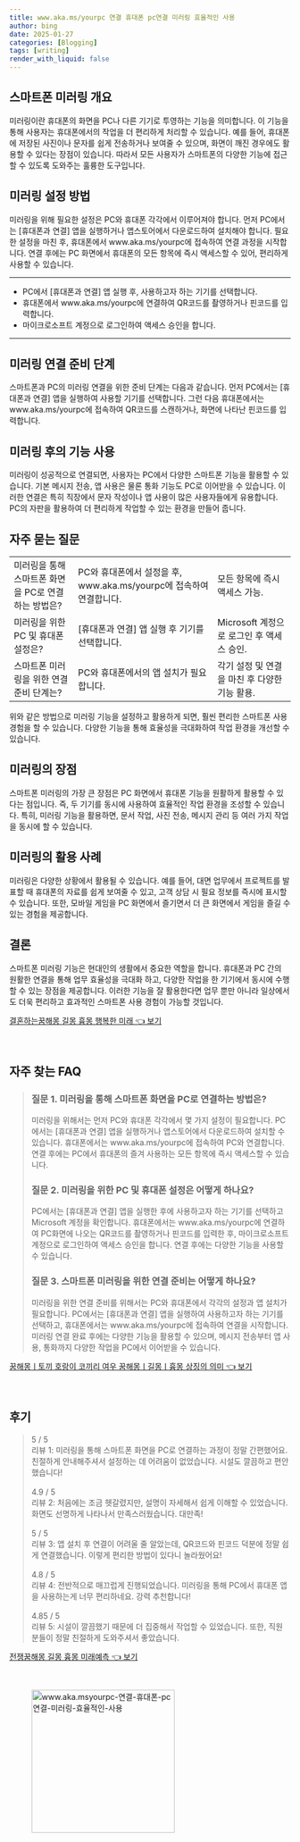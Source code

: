 ```yaml
---
title: www.aka.ms/yourpc 연결 휴대폰 pc연결 미러링 효율적인 사용
author: bing
date: 2025-01-27
categories: [Blogging]
tags: [writing]
render_with_liquid: false
---
```



<h2 id='스마트폰 미러링 개요'>스마트폰 미러링 개요</h2>

<p>미러링이란 휴대폰의 화면을 PC나 다른 기기로 투영하는 기능을 의미합니다. 이 기능을 통해 사용자는 휴대폰에서의 작업을 더 편리하게 처리할 수 있습니다. 예를 들어, 휴대폰에 저장된 사진이나 문자를 쉽게 전송하거나 보여줄 수 있으며, 화면이 깨진 경우에도 활용할 수 있다는 장점이 있습니다. 따라서 모든 사용자가 스마트폰의 다양한 기능에 접근할 수 있도록 도와주는 훌륭한 도구입니다.</p>

<h2 id='미러링 설정 방법'>미러링 설정 방법</h2>

<p>미러링을 위해 필요한 설정은 PC와 휴대폰 각각에서 이루어져야 합니다. 먼저 PC에서는 [휴대폰과 연결] 앱을 실행하거나 앱스토어에서 다운로드하여 설치해야 합니다. 필요한 설정을 마친 후, 휴대폰에서 www.aka.ms/yourpc에 접속하여 연결 과정을 시작합니다. 연결 후에는 PC 화면에서 휴대폰의 모든 항목에 즉시 액세스할 수 있어, 편리하게 사용할 수 있습니다.</p>

<hr />

<ul>
    <li>PC에서 [휴대폰과 연결] 앱 실행 후, 사용하고자 하는 기기를 선택합니다.</li>
    <li>휴대폰에서 www.aka.ms/yourpc에 연결하여 QR코드를 촬영하거나 핀코드를 입력합니다.</li>
    <li>마이크로소프트 계정으로 로그인하여 액세스 승인을 합니다.</li>
</ul>

<hr />

<h2 id='미러링 연결 준비 단계'>미러링 연결 준비 단계</h2>

<p>스마트폰과 PC의 미러링 연결을 위한 준비 단계는 다음과 같습니다. 먼저 PC에서는 [휴대폰과 연결] 앱을 실행하여 사용할 기기를 선택합니다. 그런 다음 휴대폰에서는 www.aka.ms/yourpc에 접속하여 QR코드를 스캔하거나, 화면에 나타난 핀코드를 입력합니다.</p>

<h2 id='미러링 후의 기능 사용'>미러링 후의 기능 사용</h2>

<p>미러링이 성공적으로 연결되면, 사용자는 PC에서 다양한 스마트폰 기능을 활용할 수 있습니다. 기본 메시지 전송, 앱 사용은 물론 통화 기능도 PC로 이어받을 수 있습니다. 이러한 연결은 특히 직장에서 문자 작성이나 앱 사용이 많은 사용자들에게 유용합니다. PC의 자판을 활용하여 더 편리하게 작업할 수 있는 환경을 만들어 줍니다.</p>

<h2 id='자주 묻는 질문'>자주 묻는 질문</h2>

<table>
    <tr>
        <td>미러링을 통해 스마트폰 화면을 PC로 연결하는 방법은?</td>
        <td>PC와 휴대폰에서 설정을 후, www.aka.ms/yourpc에 접속하여 연결합니다.</td>
        <td>모든 항목에 즉시 액세스 가능.</td>
    </tr>
    <tr>
        <td>미러링을 위한 PC 및 휴대폰 설정은?</td>
        <td>[휴대폰과 연결] 앱 실행 후 기기를 선택합니다.</td>
        <td>Microsoft 계정으로 로그인 후 액세스 승인.</td>
    </tr>
    <tr>
        <td>스마트폰 미러링을 위한 연결 준비 단계는?</td>
        <td>PC와 휴대폰에서의 앱 설치가 필요합니다.</td>
        <td>각기 설정 및 연결을 마친 후 다양한 기능 활용.</td>
    </tr>
</table>

<p>위와 같은 방법으로 미러링 기능을 설정하고 활용하게 되면, 훨씬 편리한 스마트폰 사용 경험을 할 수 있습니다. 다양한 기능을 통해 효율성을 극대화하여 작업 환경을 개선할 수 있습니다.</p>

<h2 id='미러링의 장점'>미러링의 장점</h2>

<p>스마트폰 미러링의 가장 큰 장점은 PC 화면에서 휴대폰 기능을 원활하게 활용할 수 있다는 점입니다. 즉, 두 기기를 동시에 사용하여 효율적인 작업 환경을 조성할 수 있습니다. 특히, 미러링 기능을 활용하면, 문서 작업, 사진 전송, 메시지 관리 등 여러 가지 작업을 동시에 할 수 있습니다.</p>

<h2 id='미러링의 활용 사례'>미러링의 활용 사례</h2>

<p>미러링은 다양한 상황에서 활용될 수 있습니다. 예를 들어, 대면 업무에서 프로젝트를 발표할 때 휴대폰의 자료를 쉽게 보여줄 수 있고, 고객 상담 시 필요 정보를 즉시에 표시할 수 있습니다. 또한, 모바일 게임을 PC 화면에서 즐기면서 더 큰 화면에서 게임을 즐길 수 있는 경험을 제공합니다.</p>

<h2 id='결론'>결론</h2>

<p>스마트폰 미러링 기능은 현대인의 생활에서 중요한 역할을 합니다. 휴대폰과 PC 간의 원활한 연결을 통해 업무 효율성을 극대화 하고, 다양한 작업을 한 기기에서 동시에 수행할 수 있는 장점을 제공합니다. 이러한 기능을 잘 활용한다면 업무 뿐만 아니라 일상에서도 더욱 편리하고 효과적인 스마트폰 사용 경험이 가능할 것입니다.</p>


<p><a class="click-button" title="결혼하는꿈해몽 길몽 흉몽 행복한 미래" href="https://adkhouse.github.io/posts/%EA%B2%B0%ED%98%BC%ED%95%98%EB%8A%94%EA%BF%88%ED%95%B4%EB%AA%BD-%EA%B8%B8%EB%AA%BD-%ED%9D%89%EB%AA%BD-%ED%96%89%EB%B3%B5%ED%95%9C-%EB%AF%B8%EB%9E%98/" rel="dofollow">결혼하는꿈해몽 길몽 흉몽 행복한 미래 👈 보기</a></p><br>
<h2 id='자주_찾는_FAQ'>자주 찾는 FAQ</h2>
<div itemscope="" itemtype="https://schema.org/FAQPage"> 
<blockquote> 
<div itemscope="" itemprop="mainEntity" itemtype="https://schema.org/Question"> 
<h3 itemprop="name">질문 1. 미러링을 통해 스마트폰 화면을 PC로 연결하는 방법은?</h3> 
<div itemscope="" itemprop="acceptedAnswer" itemtype="https://schema.org/Answer"> 
<span itemprop="text"> 
<p>미러링을 위해서는 먼저 PC와 휴대폰 각각에서 몇 가지 설정이 필요합니다. PC에서는 [휴대폰과 연결] 앱을 실행하거나 앱스토어에서 다운로드하여 설치할 수 있습니다. 휴대폰에서는 www.aka.ms/yourpc에 접속하여 PC와 연결합니다. 연결 후에는 PC에서 휴대폰의 즐겨 사용하는 모든 항목에 즉시 액세스할 수 있습니다.</p> 
</span> 
</div> 
</div> 
<div itemscope="" itemprop="mainEntity" itemtype="https://schema.org/Question"> 
<h3 itemprop="name">질문 2. 미러링을 위한 PC 및 휴대폰 설정은 어떻게 하나요?</h3> 
<div itemscope="" itemprop="acceptedAnswer" itemtype="https://schema.org/Answer"> 
<span itemprop="text"> 
<p>PC에서는 [휴대폰과 연결] 앱을 실행한 후에 사용하고자 하는 기기를 선택하고 Microsoft 계정을 확인합니다. 휴대폰에서는 www.aka.ms/yourpc에 연결하여 PC화면에 나오는 QR코드를 촬영하거나 핀코드를 입력한 후, 마이크로소프트 계정으로 로그인하여 액세스 승인을 합니다. 연결 후에는 다양한 기능을 사용할 수 있습니다.</p> 
</span> 
</div> 
</div> 
<div itemscope="" itemprop="mainEntity" itemtype="https://schema.org/Question"> 
<h3 itemprop="name">질문 3. 스마트폰 미러링을 위한 연결 준비는 어떻게 하나요?</h3> 
<div itemscope="" itemprop="acceptedAnswer" itemtype="https://schema.org/Answer"> 
<span itemprop="text"> 
<p>미러링을 위한 연결 준비를 위해서는 PC와 휴대폰에서 각각의 설정과 앱 설치가 필요합니다. PC에서는 [휴대폰과 연결] 앱을 실행하여 사용하고자 하는 기기를 선택하고, 휴대폰에서는 www.aka.ms/yourpc에 접속하여 연결을 시작합니다. 미러링 연결 완료 후에는 다양한 기능을 활용할 수 있으며, 메시지 전송부터 앱 사용, 통화까지 다양한 작업을 PC에서 이어받을 수 있습니다.</p> 
</span> 
</div> 
</div> 
</blockquote> 
</div>
<p><a class="click-button" title="꿈해몽ㅣ토끼 호랑이 코끼리 여우 꿈해몽ㅣ길몽ㅣ흉몽 상징의 의미" href="https://adkhouse.github.io/posts/%EA%BF%88%ED%95%B4%EB%AA%BD%E3%85%A3%ED%86%A0%EB%81%BC-%ED%98%B8%EB%9E%91%EC%9D%B4-%EC%BD%94%EB%81%BC%EB%A6%AC-%EC%97%AC%EC%9A%B0-%EA%BF%88%ED%95%B4%EB%AA%BD%E3%85%A3%EA%B8%B8%EB%AA%BD%E3%85%A3%ED%9D%89%EB%AA%BD-%EC%83%81%EC%A7%95%EC%9D%98-%EC%9D%98%EB%AF%B8/" rel="dofollow">꿈해몽ㅣ토끼 호랑이 코끼리 여우 꿈해몽ㅣ길몽ㅣ흉몽 상징의 의미 👈 보기</a></p><br>
<h2 id='후기'>후기</h2>
<div itemscope itemtype="https://schema.org/Product">
  <blockquote>
  <div itemprop="review" itemscope itemtype="https://schema.org/Review">
      <div itemprop="reviewRating" itemscope itemtype="https://schema.org/Rating"> <span itemprop="ratingValue">5</span> / <span itemprop="bestRating">5</span> </div>
      <span itemprop="reviewBody">리뷰 1: 미러링을 통해 스마트폰 화면을 PC로 연결하는 과정이 정말 간편했어요. 친절하게 안내해주셔서 설정하는 데 어려움이 없었습니다. 시설도 깔끔하고 편안했습니다!</span>
  </div>
  <br>
  <div itemprop="review" itemscope itemtype="https://schema.org/Review">
      <div itemprop="reviewRating" itemscope itemtype="https://schema.org/Rating"> <span itemprop="ratingValue">4.9</span> / <span itemprop="bestRating">5</span> </div>
      <span itemprop="reviewBody">리뷰 2: 처음에는 조금 헷갈렸지만, 설명이 자세해서 쉽게 이해할 수 있었습니다. 화면도 선명하게 나타나서 만족스러웠습니다. 대만족!</span>
  </div>
  <br>
  <div itemprop="review" itemscope itemtype="https://schema.org/Review">
      <div itemprop="reviewRating" itemscope itemtype="https://schema.org/Rating"> <span itemprop="ratingValue">5</span> / <span itemprop="bestRating">5</span> </div>
      <span itemprop="reviewBody">리뷰 3: 앱 설치 후 연결이 어려울 줄 알았는데, QR코드와 핀코드 덕분에 정말 쉽게 연결했습니다. 이렇게 편리한 방법이 있다니 놀라웠어요!</span>
  </div>
  <br>
  <div itemprop="review" itemscope itemtype="https://schema.org/Review">
      <div itemprop="reviewRating" itemscope itemtype="https://schema.org/Rating"> <span itemprop="ratingValue">4.8</span> / <span itemprop="bestRating">5</span> </div>
      <span itemprop="reviewBody">리뷰 4: 전반적으로 매끄럽게 진행되었습니다. 미러링을 통해 PC에서 휴대폰 앱을 사용하는게 너무 편리하네요. 강력 추천합니다!</span>
  </div>
  <br>
  <div itemprop="review" itemscope itemtype="https://schema.org/Review">
      <div itemprop="reviewRating" itemscope itemtype="https://schema.org/Rating"> <span itemprop="ratingValue">4.85</span> / <span itemprop="bestRating">5</span> </div>
      <span itemprop="reviewBody">리뷰 5: 시설이 깔끔했기 때문에 더 집중해서 작업할 수 있었습니다. 또한, 직원 분들이 정말 친절하게 도와주셔서 좋았습니다.</span>
  </div>
  </blockquote>
</div>
<p><a class="click-button" title="전쟁꿈해몽 길몽 흉몽 미래예측" href="https://adkhouse.github.io/posts/%EC%A0%84%EC%9F%81%EA%BF%88%ED%95%B4%EB%AA%BD-%EA%B8%B8%EB%AA%BD-%ED%9D%89%EB%AA%BD-%EB%AF%B8%EB%9E%98%EC%98%88%EC%B8%A1/" rel="dofollow">전쟁꿈해몽 길몽 흉몽 미래예측 👈 보기</a></p><br>
<figure class="image"><img src="https://adkhouse.github.io/assets/img/thumbnail/www.aka.msyourpc-연결-휴대폰-pc연결-미러링-효율적인-사용.webp" alt="www.aka.msyourpc-연결-휴대폰-pc연결-미러링-효율적인-사용" width="256" height="256"></figure>